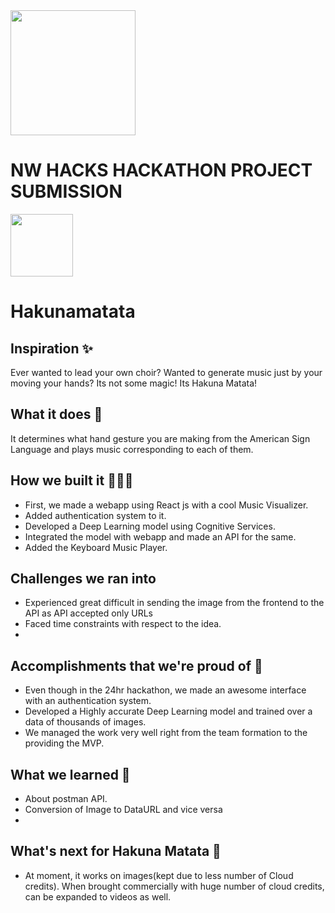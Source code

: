 <img width="200px" src="https://github.com/Jappan07/NW-Hacks-Hakunamatata/blob/master/src/assets/nwHacks.png">

# NW HACKS HACKATHON PROJECT SUBMISSION
<img width="100px" src="https://nwhacks-3cdee.web.app/static/media/logo.fd5382c5.png">

# Hakunamatata 

## Inspiration ✨
Ever wanted to lead your own choir? Wanted to generate music just by your moving your hands?
Its not some magic! Its Hakuna Matata! 

## What it does 🧐
It determines what hand gesture you are making from the American Sign Language and plays music corresponding to each of them.

## How we built it 👨🏻‍💻
- First, we made a webapp using React js with a cool Music Visualizer.
- Added authentication system to it.
- Developed a Deep Learning model using Cognitive Services.
- Integrated the model with webapp and made an API for the same.
- Added the Keyboard Music Player.

## Challenges we ran into 
- Experienced great difficult in sending the image from the frontend to the API as API accepted only URLs 
- Faced time constraints with respect to the idea.
- 
## Accomplishments that we're proud of 🎯
- Even though in the 24hr hackathon, we made an awesome interface with an authentication system.
- Developed a Highly accurate Deep Learning model and trained over a data of thousands of images.
- We managed the work very well right from the team formation to the providing the MVP.


## What we learned 🧠
- About postman API.
- Conversion of Image to DataURL and vice versa
- 

## What's next for Hakuna Matata 🚀
- At moment, it works on images(kept due to less number of Cloud credits). When brought commercially with huge number of cloud credits, can be expanded to videos as well.
